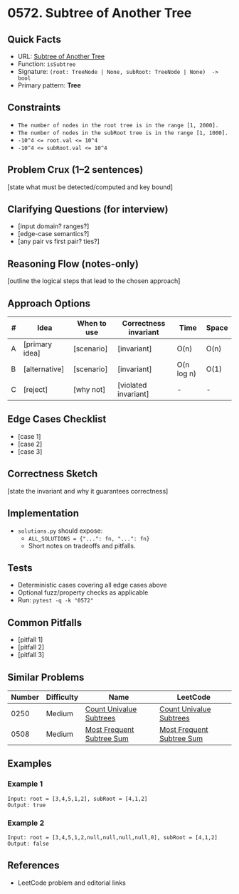 # 0572. Subtree of Another Tree

## Quick Facts

- URL: [Subtree of Another Tree](https://leetcode.com/problems/subtree-of-another-tree/)
- Function: `isSubtree`
- Signature: `(root: TreeNode | None, subRoot: TreeNode | None)  -> bool`
- Primary pattern: **Tree**

## Constraints

- `The number of nodes in the root tree is in the range [1, 2000].`
- `The number of nodes in the subRoot tree is in the range [1, 1000].`
- `-10^4 <= root.val <= 10^4`
- `-10^4 <= subRoot.val <= 10^4`

## Problem Crux (1–2 sentences)

[state what must be detected/computed and key bound]

## Clarifying Questions (for interview)

- [input domain? ranges?]
- [edge-case semantics?]
- [any pair vs first pair? ties?]

## Reasoning Flow (notes-only)

[outline the logical steps that lead to the chosen approach]

## Approach Options

| # | Idea | When to use | Correctness invariant | Time | Space |
|---|------|-------------|-----------------------|------|-------|
| A | [primary idea] | [scenario] | [invariant] | O(n) | O(n) |
| B | [alternative] | [scenario] | [invariant] | O(n log n) | O(1) |
| C | [reject] | [why not] | [violated invariant] | - | - |

## Edge Cases Checklist

- [case 1]
- [case 2]
- [case 3]

## Correctness Sketch

[state the invariant and why it guarantees correctness]

## Implementation

- `solutions.py` should expose:
  - `ALL_SOLUTIONS = {"...": fn, "...": fn}`
  - Short notes on tradeoffs and pitfalls.

## Tests

- Deterministic cases covering all edge cases above
- Optional fuzz/property checks as applicable
- Run: `pytest -q -k "0572"`

## Common Pitfalls

- [pitfall 1]
- [pitfall 2]
- [pitfall 3]

## Similar Problems

| Number | Difficulty | Name | LeetCode |
|---|---|---|---|
| 0250 | Medium | [Count Univalue Subtrees](../0250-count-univalue-subtrees/readme.md) | [Count Univalue Subtrees](https://leetcode.com/problems/count-univalue-subtrees/) |
| 0508 | Medium | [Most Frequent Subtree Sum](../0508-most-frequent-subtree-sum/readme.md) | [Most Frequent Subtree Sum](https://leetcode.com/problems/most-frequent-subtree-sum/) |

## Examples

### Example 1

```text
Input: root = [3,4,5,1,2], subRoot = [4,1,2]
Output: true
```

### Example 2

```text
Input: root = [3,4,5,1,2,null,null,null,null,0], subRoot = [4,1,2]
Output: false
```

## References

- LeetCode problem and editorial links

